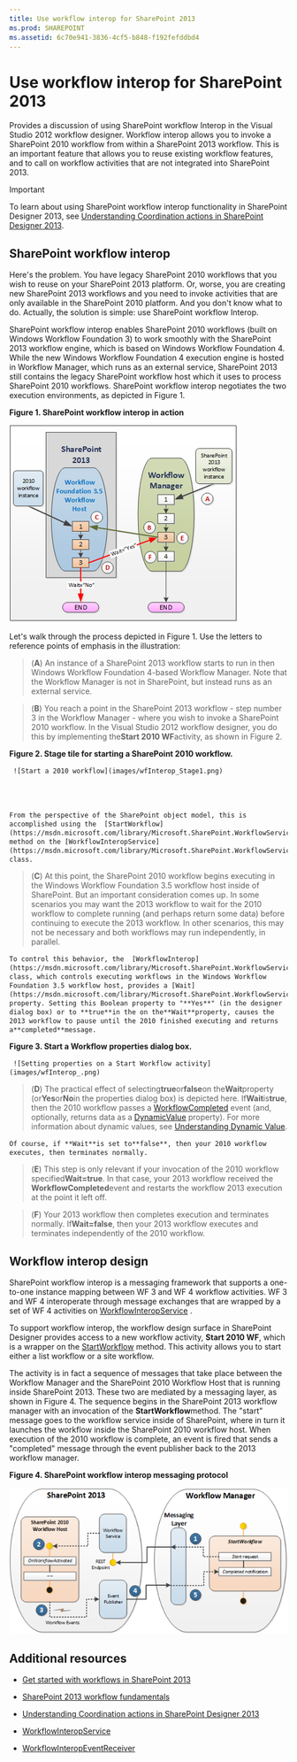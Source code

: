 ```yaml
---
title: Use workflow interop for SharePoint 2013
ms.prod: SHAREPOINT
ms.assetid: 6c70e941-3836-4cf5-b848-f192fefddbd4
---
```



# Use workflow interop for SharePoint 2013
Provides a discussion of using SharePoint workflow Interop in the Visual Studio 2012 workflow designer. Workflow interop allows you to invoke a SharePoint 2010 workflow from within a SharePoint 2013 workflow. This is an important feature that allows you to reuse existing workflow features, and to call on workflow activities that are not integrated into SharePoint 2013. 

  
    
    


> [!IMPORTANT]  
> To learn about using SharePoint workflow interop functionality in SharePoint Designer 2013, see  [Understanding Coordination actions in SharePoint Designer 2013](understanding-coordination-actions-in-sharepoint-designer-2013.md). 
  
    
    


## SharePoint workflow interop
<a name="bkm_interop"> </a>

Here's the problem. You have legacy SharePoint 2010 workflows that you wish to reuse on your SharePoint 2013 platform. Or, worse, you are creating new SharePoint 2013 workflows and you need to invoke activities that are only available in the SharePoint 2010 platform. And you don't know what to do. Actually, the solution is simple: use SharePoint workflow Interop. 
  
    
    
SharePoint workflow interop enables SharePoint 2010 workflows (built on Windows Workflow Foundation 3) to work smoothly with the SharePoint 2013 workflow engine, which is based on Windows Workflow Foundation 4. While the new Windows Workflow Foundation 4 execution engine is hosted in Workflow Manager, which runs as an external service, SharePoint 2013 still contains the legacy SharePoint workflow host which it uses to process SharePoint 2010 workflows. SharePoint workflow interop negotiates the two execution environments, as depicted in Figure 1. 
  
    
    

**Figure 1. SharePoint workflow interop in action**

  
    
    

  
    
    
![Workflow interop bridge](images/wfInteropBridge.png)
  
    
    
Let's walk through the process depicted in Figure 1. Use the letters to reference points of emphasis in the illustration: 
  
    
    


  
    
    
> (**A**) An instance of a SharePoint 2013 workflow starts to run in then Windows Workflow Foundation 4-based Workflow Manager. Note that the Workflow Manager is not in SharePoint, but instead runs as an external service.
    
  

  
    
    
> (**B**) You reach a point in the SharePoint 2013 workflow - step number 3 in the Workflow Manager - where you wish to invoke a SharePoint 2010 workflow. In the Visual Studio 2012 workflow designer, you do this by implementing the**Start 2010 WF**activity, as shown in Figure 2.
    
   **Figure 2. Stage tile for starting a SharePoint 2010 workflow.**

  

     ![Start a 2010 workflow](images/wfInterop_Stage1.png)
  

    
    
    From the perspective of the SharePoint object model, this is accomplished using the  [StartWorkflow](https://msdn.microsoft.com/library/Microsoft.SharePoint.WorkflowServices.WorkflowInteropService.StartWorkflow.aspx) method on the [WorkflowInteropService](https://msdn.microsoft.com/library/Microsoft.SharePoint.WorkflowServices.WorkflowInteropService.aspx) class.
    
  

  
    
    
> (**C**) At this point, the SharePoint 2010 workflow begins executing in the Windows Workflow Foundation 3.5 workflow host inside of SharePoint. But an important consideration comes up. In some scenarios you may want the 2013 workflow to wait for the 2010 workflow to complete running (and perhaps return some data) before continuing to execute the 2013 workflow. In other scenarios, this may not be necessary and both workflows may run independently, in parallel.
    
    To control this behavior, the  [WorkflowInterop](https://msdn.microsoft.com/library/Microsoft.SharePoint.WorkflowServices.Activities.WorkflowInterop.aspx) class, which controls executing workflows in the Windows Workflow Foundation 3.5 workflow host, provides a [Wait](https://msdn.microsoft.com/library/Microsoft.SharePoint.WorkflowServices.Activities.WorkflowInterop.Wait.aspx) property. Setting this Boolean property to "**Yes**" (in the designer dialog box) or to **true**in the on the**Wait**property, causes the 2013 workflow to pause until the 2010 finished executing and returns a**completed**message.
    
    
    

   **Figure 3. Start a Workflow properties dialog box.**

  

     ![Setting properties on a Start Workflow activity](images/wfInterop_.png)
  

  

  

  
    
    
> (**D**) The practical effect of selecting**true**or**false**on the**Wait**property (or**Yes**or**No**in the properties dialog box) is depicted here. If**Wait**is**true**, then the 2010 workflow passes a  [WorkflowCompleted](https://msdn.microsoft.com/library/Microsoft.SharePoint.WorkflowServices.WorkflowInteropEventReceiver.WorkflowCompleted.aspx) event (and, optionally, returns data as a [DynamicValue](http://msdn.microsoft.com/library/2af7983b-8357-4e0f-9ba9-dfdeed05a8a7.aspx) property). For more information about dynamic values, see [Understanding Dynamic Value](http://msdn.microsoft.com/library/c5702628-9625-4d19-95c5-13923e91fea1.aspx). 
    
    Of course, if **Wait**is set to**false**, then your 2010 workflow executes, then terminates normally. 
    
  

  
    
    
> (**E**) This step is only relevant if your invocation of the 2010 workflow specified**Wait=true**. In that case, your 2013 workflow received the **WorkflowCompleted**event and restarts the workflow 2013 execution at the point it left off.
    
  

  
    
    
> (**F**) Your 2013 workflow then completes execution and terminates normally. If**Wait=false**, then your 2013 workflow executes and terminates independently of the 2010 workflow. 
    
  

## Workflow interop design
<a name="bkm_interopDesign"> </a>

SharePoint workflow interop is a messaging framework that supports a one-to-one instance mapping between WF 3 and WF 4 workflow activities. WF 3 and WF 4 interoperate through message exchanges that are wrapped by a set of WF 4 activities on  [WorkflowInteropService](https://msdn.microsoft.com/library/Microsoft.SharePoint.WorkflowServices.WorkflowInteropService.aspx) .
  
    
    
To support workflow interop, the workflow design surface in SharePoint Designer provides access to a new workflow activity, **Start 2010 WF**, which is a wrapper on the  [StartWorkflow](https://msdn.microsoft.com/library/Microsoft.SharePoint.WorkflowServices.WorkflowInteropService.StartWorkflow.aspx) method. This activity allows you to start either a list workflow or a site workflow.
  
    
    
The activity is in fact a sequence of messages that take place between the Workflow Manager and the SharePoint 2010 Workflow Host that is running inside SharePoint 2013. These two are mediated by a messaging layer, as shown in Figure 4. The sequence begins in the SharePoint 2013 workflow manager with an invocation of the **StartWorkflow**method. The "start" message goes to the workflow service inside of SharePoint, where in turn it launches the workflow inside the SharePoint 2010 workflow host. When execution of the 2010 workflow is complete, an event is fired that sends a "completed" message through the event publisher back to the 2013 workflow manager.
  
    
    

**Figure 4. SharePoint workflow interop messaging protocol**

  
    
    

  
    
    
![Workflow interop messaging](images/wfInteropMessaging.png)
  
    
    

  
    
    

  
    
    

## Additional resources
<a name="bk_addresources"> </a>


-  [Get started with workflows in SharePoint 2013](get-started-with-workflows-in-sharepoint-2013.md)
    
  
-  [SharePoint 2013 workflow fundamentals](sharepoint-2013-workflow-fundamentals.md)
    
  
-  [Understanding Coordination actions in SharePoint Designer 2013](understanding-coordination-actions-in-sharepoint-designer-2013.md)
    
  
-  [WorkflowInteropService](https://msdn.microsoft.com/library/Microsoft.SharePoint.WorkflowServices.WorkflowInteropService.aspx)
    
  
-  [WorkflowInteropEventReceiver](https://msdn.microsoft.com/library/Microsoft.SharePoint.WorkflowServices.WorkflowInteropEventReceiver.aspx)
    
  

  
    
    

